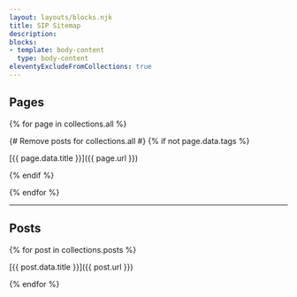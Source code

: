 ```yaml
---
layout: layouts/blocks.njk
title: SIP Sitemap
description:
blocks:
- template: body-content
  type: body-content
eleventyExcludeFromCollections: true
---
```


## Pages

{% for page in collections.all %}

  {# Remove posts for collections.all #}
  {% if not page.data.tags %}

  [{{ page.data.title }}]({{ page.url }})

  {% endif %}

{% endfor %}

---

## Posts

{% for post in collections.posts %}

  [{{ post.data.title }}]({{ post.url }})

{% endfor %}
